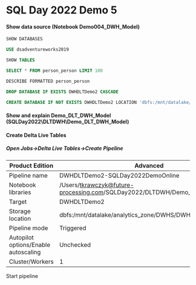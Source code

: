 # SQL Day 2022 Demo 5

#### Show data source (Notebook Demo004_DWH_Model)

```sql
SHOW DATABASES
```

```sql
USE dsadventureworks2019
```

```sql
SHOW TABLES
```

```sql
SELECT * FROM person_person LIMIT 100
```

```sql
DESCRIBE FORMATTED person_person
```

```sql
DROP DATABASE IF EXISTS DWHDLTDemo2 CASCADE
```

```sql
CREATE DATABASE IF NOT EXISTS DWHDLTDemo2 LOCATION 'dbfs:/mnt/datalake/analytics_zone/DWHS/DWHDLTDemo2';
```



#### Show and explain Demo_DLT_DWH_Model (SQLDay2022\DLTDWH\Demo_DLT_DWH_Model)

#### Create Delta Live Tables

##### Open Jobs->Delta Live Tables->Create Pipeline



| Product Edition                      | Advanced                                                     |
| ------------------------------------ | ------------------------------------------------------------ |
| Pipeline name                        | DWHDLTDemo2-SQLDay2022DemoOnline                             |
| Notebook libraries                   | /Users/tkrawczyk@future-processing.com/SQLDay2022/DLTDWH/Demo_DLT_DWH_Model |
| Target                               | DWHDLTDemo2                                                  |
| Storage location                     | dbfs:/mnt/datalake/analytics_zone/DWHS/DWHDLTDemo2           |
| Pipeline mode                        | Triggered                                                    |
| Autopilot options/Enable autoscaling | Unchecked                                                    |
| Cluster/Workers                      | 1                                                            |



Start pipeline

